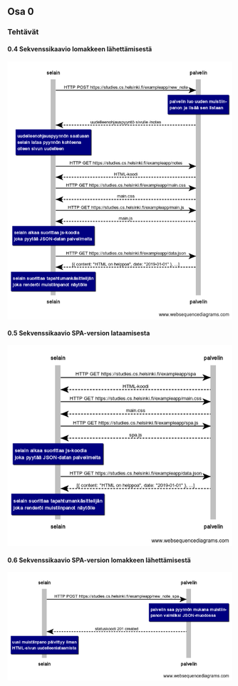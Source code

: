 ##  Osa 0

### Tehtävät

#### 0.4 Sekvenssikaavio lomakkeen lähettämisestä

![kuva 0.4](https://github.com/ellikiiski/Fullstack-2022/blob/main/osa-0/teht-4.png)

#### 0.5 Sekvenssikaavio SPA-version lataamisesta

![kuva 0.5](https://github.com/ellikiiski/Fullstack-2022/blob/main/osa-0/teht-5.png)

#### 0.6 Sekvenssikaavio SPA-version lomakkeen lähettämisestä

![kuva 0.6](https://github.com/ellikiiski/Fullstack-2022/blob/main/osa-0/teht-6.png)
